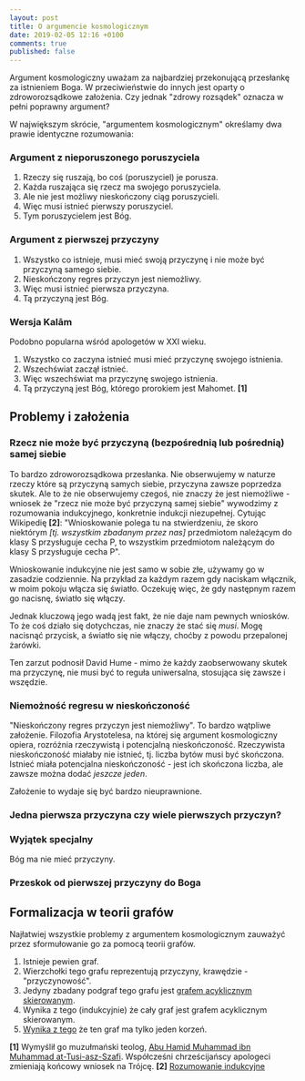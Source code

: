 ```yaml
---
layout: post
title: O argumencie kosmologicznym
date: 2019-02-05 12:16 +0100
comments: true
published: false
---
```


Argument kosmologiczny uważam za najbardziej przekonującą przesłankę za istnieniem Boga. W przeciwieństwie do innych jest oparty o zdroworozsądkowe założenia. Czy jednak "zdrowy rozsądek" oznacza w pełni poprawny argument?

W największym skrócie, "argumentem kosmologicznym" określamy dwa prawie identyczne rozumowania:

### Argument z nieporuszonego poruszyciela

1. Rzeczy się ruszają, bo coś (poruszyciel) je porusza.
2. Każda ruszająca się rzecz ma swojego poruszyciela.
3. Ale nie jest możliwy nieskończony ciąg poruszycieli.
4. Więc musi istnieć pierwszy poruszyciel.
5. Tym poruszycielem jest Bóg.

### Argument z pierwszej przyczyny

1. Wszystko co istnieje, musi mieć swoją przyczynę i nie może być przyczyną samego siebie.
2. Nieskończony regres przyczyn jest niemożliwy.
3. Więc musi istnieć pierwsza przyczyna.
4. Tą przyczyną jest Bóg.


### Wersja Kalām

Podobno popularna wśród apologetów w XXI wieku.

1. Wszystko co zaczyna istnieć musi mieć przyczynę swojego istnienia.
2. Wszechświat zaczął istnieć.
3. Więc wszechświat ma przyczynę swojego istnienia.
4. Tą przyczyną jest Bóg, którego prorokiem jest Mahomet. **[1]**

## Problemy i założenia

### Rzecz nie może być przyczyną (bezpośrednią lub pośrednią) samej siebie

To bardzo zdroworozsądkowa przesłanka. Nie obserwujemy w naturze rzeczy które są przyczyną samych siebie, przyczyna zawsze poprzedza skutek. Ale to że nie obserwujemy czegoś, nie znaczy że jest niemożliwe - wniosek że "rzecz nie może być przyczyną samej siebie" wywodzimy z rozumowania indukcyjnego, konkretnie indukcji niezupełnej. Cytując Wikipedię **[2]**: "Wnioskowanie polega tu na stwierdzeniu, że skoro niektórym _[tj. wszystkim zbadanym przez nas]_ przedmiotom należącym do klasy S przysługuje cecha P, to wszystkim przedmiotom należącym do klasy S przysługuje cecha P".

Wnioskowanie indukcyjne nie jest samo w sobie złe, używamy go w zasadzie codziennie. Na przykład za każdym razem gdy naciskam włącznik, w moim pokoju włącza się światło. Oczekuję więc, że gdy następnym razem go nacisnę, światło się włączy.

Jednak kluczową jego wadą jest fakt, że nie daje nam pewnych wniosków. To że coś działo się dotychczas, nie znaczy że stać się *musi*. Mogę nacisnąć przycisk, a światło się nie włączy, choćby z powodu przepalonej żarówki.

Ten zarzut podnosił David Hume - mimo że każdy zaobserwowany skutek ma przyczynę, nie musi być to reguła uniwersalna, stosująca się zawsze i wszędzie.

### Niemożność regresu w nieskończoność

"Nieskończony regres przyczyn jest niemożliwy". To bardzo wątpliwe założenie. Filozofia Arystotelesa, na której się argument kosmologiczny opiera, rozróżnia rzeczywistą i potencjalną nieskończoność. Rzeczywista nieskończoność miałaby nie istnieć, tj. liczba bytów musi być skończona. Istnieć miała potencjalna nieskończoność - jest ich skończona liczba, ale zawsze można dodać _jeszcze jeden_.

Założenie to wydaje się być bardzo nieuprawnione.

### Jedna pierwsza przyczyna czy wiele pierwszych przyczyn?


### Wyjątek specjalny

Bóg ma nie mieć przyczyny.


### Przeskok od pierwszej przyczyny do Boga

## Formalizacja w teorii grafów

Najłatwiej wszystkie problemy z argumentem kosmologicznym zauważyć przez sformułowanie go za pomocą teorii grafów.

1. Istnieje pewien graf.
2. Wierzchołki tego grafu reprezentują przyczyny, krawędzie - "przyczynowość".
3. Jedyny zbadany podgraf tego grafu jest [grafem acyklicznym skierowanym](https://pl.wikipedia.org/wiki/Skierowany_graf_acykliczny).
4. Wynika z tego (indukcyjnie) że cały graf jest grafem acyklicznym skierowanym.
5. [Wynika z tego](https://pl.wikipedia.org/wiki/B%C5%82%C4%85d_formalny) że ten graf ma tylko jeden korzeń.



**[1]** Wymyślił go muzułmański teolog, [Abu Hamid Muhammad ibn Muhammad at-Tusi-asz-Szafi](https://pl.wikipedia.org/wiki/Al-Ghazali). Współcześni chrześcijańscy apologeci zmieniają końcowy wniosek na Trójcę.
**[2]** [Rozumowanie indukcyjne](https://pl.wikipedia.org/wiki/Rozumowanie_indukcyjne)